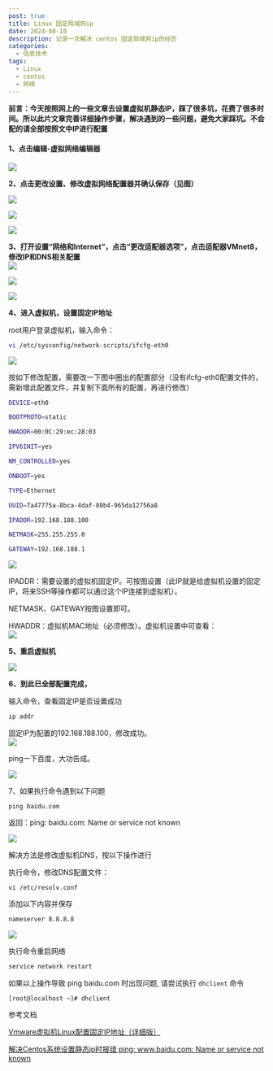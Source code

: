```yaml
---
post: true
title: Linux 固定局域网ip
date: 2024-08-10
description: 记录一次解决 centos 固定局域网ip的经历
categories:
  - 信息技术
tags:
  - Linux
  - centos
  - 网络
---
```


**前言：今天按照网上的一些文章去设置虚拟机静态IP，踩了很多坑，花费了很多时间。所以此片文章完善详细操作步骤，解决遇到的一些问题，避免大家踩坑。不会配的请全部按照文中IP进行配置**

#### 1、点击编辑-虚拟网络编辑器

![](https://i-blog.csdnimg.cn/blog_migrate/c80abcd14cd92263e6991589062b2849.png)

**2、点击更改设置、修改虚拟网络配置器并确认保存（见图）**

![](https://i-blog.csdnimg.cn/blog_migrate/4988a0daa00af13d1adbd308e5ba3c65.png)

![](https://i-blog.csdnimg.cn/blog_migrate/e80e60e9a39145622a2cddbad550cf7e.png)

![](https://i-blog.csdnimg.cn/blog_migrate/d70c2b4bc8fa3ce85b0727c9ce384225.png)

**3、打开设置“网络和Internet”，点击“更改适配器选项”，点击适配器VMnet8，修改IP和DNS相关配置**  
![](https://i-blog.csdnimg.cn/blog_migrate/6812cea477d39a17a5e5dd077baa848a.png)

![](https://i-blog.csdnimg.cn/blog_migrate/b5f563c78984b97c094cd242c013e1b1.png)

![](https://i-blog.csdnimg.cn/blog_migrate/753ebe4d4e0ebd3e70e5985523802b1d.png)

**4、进入虚拟机，设置固定IP地址**

root用户登录虚拟机，输入命令：

```bash
vi /etc/sysconfig/network-scripts/ifcfg-eth0
```

![](https://i-blog.csdnimg.cn/blog_migrate/5261680a88feb19bd4e384abd2cc746e.png)

按如下修改配置，需要改一下图中圈出的配置部分（没有ifcfg-eth0配置文件的，需新增此配置文件，并复制下面所有的配置，再进行修改）

```bash
DEVICE=eth0

BOOTPROTO=static

HWADDR=00:0C:29:ec:28:03

IPV6INIT=yes

NM_CONTROLLED=yes

ONBOOT=yes

TYPE=Ethernet

UUID=7a47775a-8bca-4daf-80b4-965da12756a8

IPADDR=192.168.188.100

NETMASK=255.255.255.0

GATEWAY=192.168.188.1
```

![](https://i-blog.csdnimg.cn/blog_migrate/8d07cdedd6dc1b2ba79f10eb1341b560.png)

IPADDR：需要设置的虚拟机固定IP。可按图设置（此IP就是给虚拟机设置的固定IP，将来SSH等操作都可以通过这个IP连接到虚拟机）。

NETMASK、GATEWAY按图设置即可。

HWADDR：虚拟机MAC地址（必须修改）。虚拟机设置中可查看：  
![](https://i-blog.csdnimg.cn/blog_migrate/f1b18af1e70a79f12e12d6e1bbd79e2c.png)

**5、重启虚拟机**

![](https://i-blog.csdnimg.cn/blog_migrate/234b0c0bf49706a3b670a404989fe2c8.png)

**6、到此已全部配置完成，**

输入命令，查看固定IP是否设置成功

```bash
ip addr
```

固定IP为配置的192.168.188.100，修改成功。  
![](https://i-blog.csdnimg.cn/blog_migrate/b3fd1298b9e3c9189af7594a31783d6a.png)

ping一下百度，大功告成。

![](https://i-blog.csdnimg.cn/blog_migrate/0821aa63d48ff764d8b8bcc66de9a2de.png)

7、如果执行命令遇到以下问题

```undefined
ping baidu.com
```

返回：ping: baidu.com: Name or service not known

![](https://i-blog.csdnimg.cn/blog_migrate/78933bdd30989054c5d108bf2853428f.png)

解决方法是修改虚拟机DNS，按以下操作进行

执行命令，修改DNS配置文件：

```cobol
vi /etc/resolv.conf
```

添加以下内容并保存

```bash
nameserver 8.8.8.8
```

![](https://i-blog.csdnimg.cn/blog_migrate/01341f3f65734acd2b32cf8820233e18.png)

执行命令重启网络

```bash
service network restart
```

如果以上操作导致 ping baidu.com 时出现问题, 请尝试执行 `dhclient` 命令

```
[root@localhost ~]# dhclient
```


参考文档

[Vmware虚拟机Linux配置固定IP地址（详细版）](https://blog.csdn.net/jsryin/article/details/123304582)

[解决Centos系统设置静态ip时报错 ping: www.baidu.com: Name or service not known](https://plutoacharon.github.io/2020/07/05/%E8%A7%A3%E5%86%B3Centos%E7%B3%BB%E7%BB%9F%E8%AE%BE%E7%BD%AE%E9%9D%99%E6%80%81ip%E6%97%B6%E6%8A%A5%E9%94%99-ping-www-baidu-com-Name-or-service-not-known/)